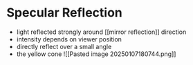 # Specular Reflection
- light reflected strongly around [[mirror reflection]] direction
- intensity depends on viewer position
- directly reflect over a small angle
- the yellow cone
![[Pasted image 20250107180744.png]]